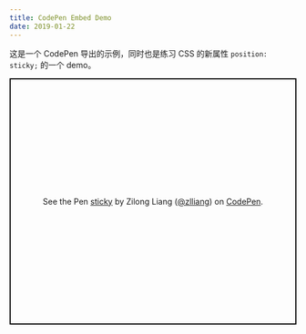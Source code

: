 ```yaml
---
title: CodePen Embed Demo
date: 2019-01-22
---
```


这是一个 CodePen 导出的示例，同时也是练习 CSS 的新属性 `position: sticky;` 的一个 demo。

<!-- more -->

<p class="codepen" data-height="433" data-theme-id="light" data-default-tab="html,result" data-user="zlliang" data-slug-hash="exYJzj" style="height: 433px; box-sizing: border-box; display: flex; align-items: center; justify-content: center; border: 2px solid black; margin: 1em 0; padding: 1em;" data-pen-title="sticky">
  <span>See the Pen <a href="https://codepen.io/zlliang/pen/exYJzj/">
  sticky</a> by Zilong Liang (<a href="https://codepen.io/zlliang">@zlliang</a>)
  on <a href="https://codepen.io">CodePen</a>.</span>
</p>
<script async src="https://static.codepen.io/assets/embed/ei.js"></script>
